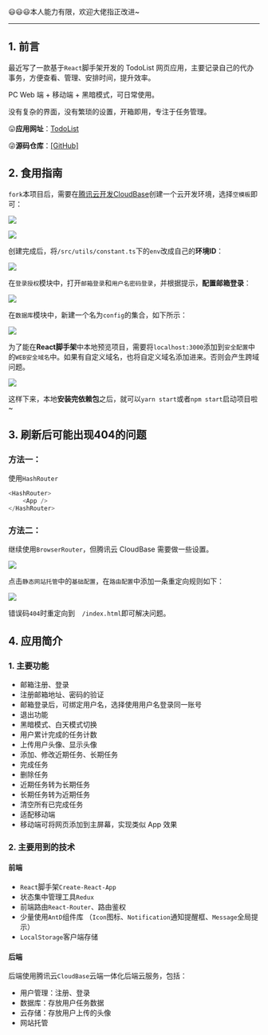 😃😃😃本人能力有限，欢迎大佬指正改进~

***

## 1. 前言

最近写了一款基于`React`脚手架开发的 TodoList 网页应用，主要记录自己的代办事务，方便查看、管理、安排时间，提升效率。

PC Web 端 + 移动端 + 黑暗模式，可日常使用。

没有复杂的界面，没有繁琐的设置，开箱即用，专注于任务管理。

😛**应用网址**：<a href="https://lzxtodo.top" target="_blank">TodoList</a>

😜**源码仓库**：<a href="https://github.com/lzxjack/React-TodoList" target="_blank">[GitHub]</a>

## 2. 食用指南

`fork`本项目后，需要在<a href="https://console.cloud.tencent.com/tcb/env" target="_blank">腾讯云开发CloudBase</a>创建一个云开发环境，选择`空模板`即可：

![](https://jack-img.oss-cn-hangzhou.aliyuncs.com/img/20210602191232.png)

![](https://jack-img.oss-cn-hangzhou.aliyuncs.com/img/20210602191349.png)

创建完成后，将`/src/utils/constant.ts`下的`env`改成自己的**环境ID**：

![](https://jack-img.oss-cn-hangzhou.aliyuncs.com/img/20220101180722.png)

在`登录授权`模块中，打开`邮箱登录`和`用户名密码登录`，并根据提示，**配置邮箱登录**：

![](https://jack-img.oss-cn-hangzhou.aliyuncs.com/img/20210602191714.png)

在`数据库`模块中，新建一个名为`config`的集合，如下所示：

![](https://jack-img.oss-cn-hangzhou.aliyuncs.com/img/20220101181147.png)

为了能在**React脚手架**中本地预览项目，需要将`localhost:3000`添加到`安全配置`中的`WEB安全域名`中。如果有自定义域名，也将自定义域名添加进来。否则会产生跨域问题。

![](https://jack-img.oss-cn-hangzhou.aliyuncs.com/img/20210602192040.png)

这样下来，本地**安装完依赖包**之后，就可以`yarn start`或者`npm start`启动项目啦~

## 3. 刷新后可能出现404的问题

### 方法一：
使用`HashRouter`
```js
<HashRouter>
	<App />
</HashRouter>
```

### 方法二：
继续使用`BrowserRouter`，但腾讯云 CloudBase 需要做一些设置。

![](https://jack-img.oss-cn-hangzhou.aliyuncs.com/img/20220101185931.png)

点击`静态网站托管`中的`基础配置`，在`路由配置`中添加一条重定向规则如下：

![](https://jack-img.oss-cn-hangzhou.aliyuncs.com/img/20220101185943.png)

错误码`404`时重定向到`	/index.html`即可解决问题。

## 4. 应用简介

### 1. 主要功能

-   邮箱注册、登录
-   注册邮箱地址、密码的验证
-   邮箱登录后，可绑定用户名，选择使用用户名登录同一账号
-   退出功能
-   黑暗模式、白天模式切换
-   用户累计完成的任务计数
-   上传用户头像、显示头像
-   添加、修改近期任务、长期任务
-   完成任务
-   删除任务
-   近期任务转为长期任务
-   长期任务转为近期任务
-   清空所有已完成任务
-   适配移动端
-   移动端可将网页添加到主屏幕，实现类似 App 效果

### 2. 主要用到的技术

#### 前端

-   `React`脚手架`Create-React-App`
-   状态集中管理工具`Redux`
-   前端路由`React-Router`、路由鉴权
-   少量使用`AntD`组件库 （`Icon`图标、`Notification`通知提醒框、`Message`全局提示）
-   `LocalStorage`客户端存储

#### 后端

后端使用腾讯云`CloudBase`云端一体化后端云服务，包括：

-   用户管理：注册、登录
-   数据库：存放用户任务数据
-   云存储：存放用户上传的头像
-   网站托管
